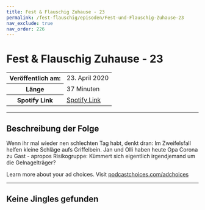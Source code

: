 ```yaml
---
title: Fest & Flauschig Zuhause - 23
permalink: /fest-flauschig/episoden/Fest-und-Flauschig-Zuhause-23
nav_exclude: true
nav_order: 226
---
```


# Fest & Flauschig Zuhause - 23
<table class="resp-table dcf-table dcf-table-responsive dcf-table-bordered dcf-table-striped dcf-w-100%">
                    <tbody>
                        <tr>
                            <th scope="row">Veröffentlich am:</th>
                            <td data-label="Veröffentlich am:">23. April 2020</td>
                        </tr>
                        <tr>
                            <th scope="row">Länge </th>
                            <td data-label="Länge ">37 Minuten</td>
                        </tr><tr>
                                <th scope="row">Spotify Link</th>
                                <td data-label="Spotify Link"><a href="https://open.spotify.com/episode/5tUWJPZhS6DOjHHYbzcmRw">Spotify Link</a></td>
                            </tr></tbody>
                </table>

***

## Beschreibung der Folge

<div>
<p>Wenn ihr mal wieder nen schlechten Tag habt, denkt dran: Im Zweifelsfall helfen kleine Schläge aufs Griffelbein. Jan und Olli haben heute Opa Corona zu Gast - apropos Risikogruppe: Kümmert sich eigentlich irgendjemand um die Gelnagelträger? </p><p> </p><p>Learn more about your ad choices. Visit <a href="https://podcastchoices.com/adchoices">podcastchoices.com/adchoices</a></p>  
</div>

***

## Keine Jingles gefunden